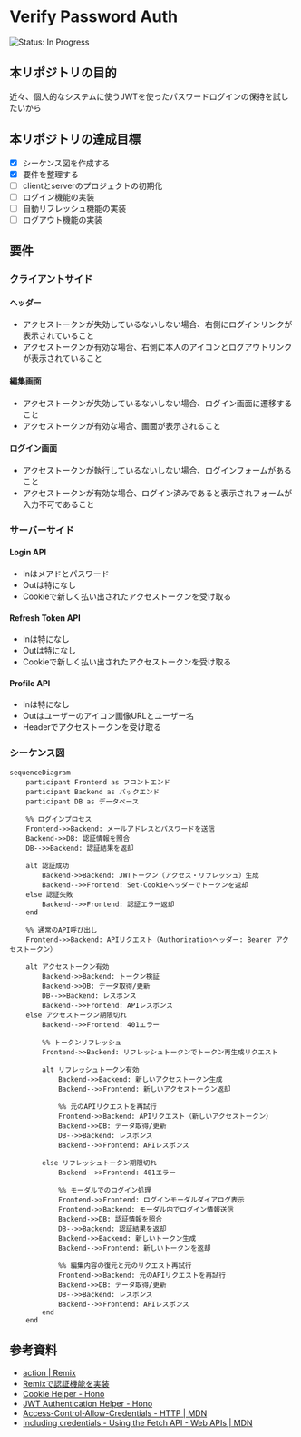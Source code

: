 # Verify Password Auth
<!-- ![Status: ToDo](https://flat.badgen.net/static/Status/ToDo/red) -->
![Status: In Progress](https://flat.badgen.net/static/Status/In%20Progress/yellow)
<!-- ![Status: Done](https://flat.badgen.net/static/Status/Done/green) -->

## 本リポジトリの目的
近々、個人的なシステムに使うJWTを使ったパスワードログインの保持を試したいから

## 本リポジトリの達成目標
- [x] シーケンス図を作成する
- [x] 要件を整理する
- [ ] clientとserverのプロジェクトの初期化
- [ ] ログイン機能の実装
- [ ] 自動リフレッシュ機能の実装
- [ ] ログアウト機能の実装

## 要件
### クライアントサイド
#### ヘッダー
- アクセストークンが失効しているないしない場合、右側にログインリンクが表示されていること
- アクセストークンが有効な場合、右側に本人のアイコンとログアウトリンクが表示されていること

#### 編集画面
- アクセストークンが失効しているないしない場合、ログイン画面に遷移すること
- アクセストークンが有効な場合、画面が表示されること

#### ログイン画面
- アクセストークンが執行しているないしない場合、ログインフォームがあること
- アクセストークンが有効な場合、ログイン済みであると表示されフォームが入力不可であること

### サーバーサイド
#### Login API
- Inはメアドとパスワード
- Outは特になし
- Cookieで新しく払い出されたアクセストークンを受け取る

#### Refresh Token API
- Inは特になし
- Outは特になし
- Cookieで新しく払い出されたアクセストークンを受け取る

#### Profile API
- Inは特になし
- Outはユーザーのアイコン画像URLとユーザー名
- Headerでアクセストークンを受け取る

### シーケンス図
``` mermaid
sequenceDiagram
    participant Frontend as フロントエンド
    participant Backend as バックエンド
    participant DB as データベース
    
    %% ログインプロセス
    Frontend->>Backend: メールアドレスとパスワードを送信
    Backend->>DB: 認証情報を照合
    DB-->>Backend: 認証結果を返却
    
    alt 認証成功
        Backend->>Backend: JWTトークン（アクセス・リフレッシュ）生成
        Backend-->>Frontend: Set-Cookieヘッダーでトークンを返却
    else 認証失敗
        Backend-->>Frontend: 認証エラー返却
    end
    
    %% 通常のAPI呼び出し
    Frontend->>Backend: APIリクエスト（Authorizationヘッダー: Bearer アクセストークン）
    
    alt アクセストークン有効
        Backend->>Backend: トークン検証
        Backend->>DB: データ取得/更新
        DB-->>Backend: レスポンス
        Backend-->>Frontend: APIレスポンス
    else アクセストークン期限切れ
        Backend-->>Frontend: 401エラー
        
        %% トークンリフレッシュ
        Frontend->>Backend: リフレッシュトークンでトークン再生成リクエスト
        
        alt リフレッシュトークン有効
            Backend->>Backend: 新しいアクセストークン生成
            Backend-->>Frontend: 新しいアクセストークン返却
            
            %% 元のAPIリクエストを再試行
            Frontend->>Backend: APIリクエスト（新しいアクセストークン）
            Backend->>DB: データ取得/更新
            DB-->>Backend: レスポンス
            Backend-->>Frontend: APIレスポンス

        else リフレッシュトークン期限切れ
            Backend-->>Frontend: 401エラー
            
            %% モーダルでのログイン処理
            Frontend->>Frontend: ログインモーダルダイアログ表示
            Frontend->>Backend: モーダル内でログイン情報送信
            Backend->>DB: 認証情報を照合
            DB-->>Backend: 認証結果を返却
            Backend->>Backend: 新しいトークン生成
            Backend-->>Frontend: 新しいトークンを返却
            
            %% 編集内容の復元と元のリクエスト再試行
            Frontend->>Backend: 元のAPIリクエストを再試行
            Backend->>DB: データ取得/更新
            DB-->>Backend: レスポンス
            Backend-->>Frontend: APIレスポンス
        end
    end
```

## 参考資料
- [action | Remix](https://remix.run/docs/en/main/route/action)
- [Remixで認証機能を実装](https://zenn.dev/aono/articles/67e97342495ac6#%E3%83%AD%E3%82%B0%E3%82%A4%E3%83%B3%E8%AA%8D%E8%A8%BC)
- [Cookie Helper - Hono](https://hono.dev/docs/helpers/cookie)
- [JWT Authentication Helper - Hono](https://hono.dev/docs/helpers/jwt)
- [Access-Control-Allow-Credentials - HTTP | MDN](https://developer.mozilla.org/ja/docs/Web/HTTP/Reference/Headers/Access-Control-Allow-Credentials)
- [Including credentials - Using the Fetch API - Web APIs | MDN](https://developer.mozilla.org/en-US/docs/Web/API/Fetch_API/Using_Fetch#including_credentials)
